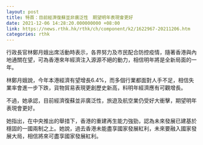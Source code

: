 ```yaml
---
layout: post
title: 特首：目前經濟復蘇並非廣泛性　期望明年表現會更好
date: 2021-12-06 14:28:20.000000000 +08:00
link: https://news.rthk.hk/rthk/ch/component/k2/1622967-20211206.htm
categories: rthk
---
```


行政長官林鄭月娥出席活動時表示，各界努力及市民配合防控疫情，隨著香港與內地通關在望，可為香港來年經濟注入源源不絕的動力，相信明年將是全新局面的一年。

林鄭月娥說，今年本港經濟有望增長6.4%，而多個行業都面對人手不足，相信失業率會進一步下跌，貨物貿易表現更創歷史新高，料明年經濟應有可觀增長。

不過，她承認，目前經濟復蘇並非廣泛性，旅遊及航空業仍受好大衝擊，期望明年表現會更好。

她指出，在中央推出的舉措下，香港的重建再生能力強勁，認為未來發展已建基於穩固的一國兩制之上。她說，過去香港未能盡享國家發展紅利，未來要融入國家發展大局，相信將來可盡享國家發展紅利。
